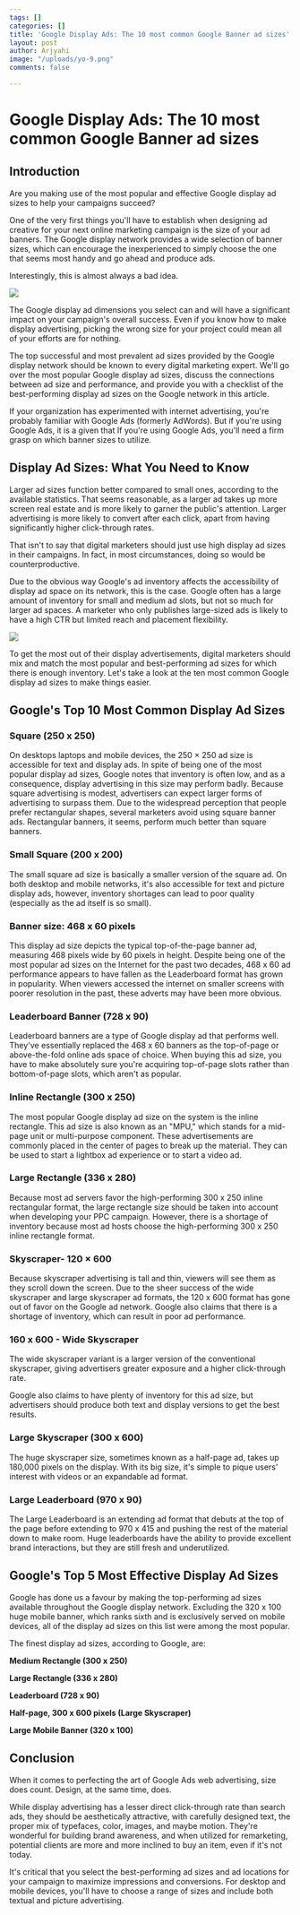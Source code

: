 ```yaml
---
tags: []
categories: []
title: 'Google Display Ads: The 10 most common Google Banner ad sizes'
layout: post
author: Arjyahi
image: "/uploads/yo-9.png"
comments: false

---
```

# **Google Display Ads: The 10 most common Google Banner ad sizes**

## **Introduction**

Are you making use of the most popular and effective Google display ad sizes to help your campaigns succeed?

One of the very first things you'll have to establish when designing ad creative for your next online marketing campaign is the size of your ad banners. The Google display network provides a wide selection of banner sizes, which can encourage the inexperienced to simply choose the one that seems most handy and go ahead and produce ads.

Interestingly, this is almost always a bad idea.

![](/uploads/pexels-caio-67112.jpg)

The Google display ad dimensions you select can and will have a significant impact on your campaign's overall success. Even if you know how to make display advertising, picking the wrong size for your project could mean all of your efforts are for nothing.

The top successful and most prevalent ad sizes provided by the Google display network should be known to every digital marketing expert. We'll go over the most popular Google display ad sizes, discuss the connections between ad size and performance, and provide you with a checklist of the best-performing display ad sizes on the Google network in this article.

If your organization has experimented with internet advertising, you're probably familiar with Google Ads (formerly AdWords). But if you're using Google Ads, it is a given that If you're using Google Ads, you'll need a firm grasp on which banner sizes to utilize.

## **Display Ad Sizes: What You Need to Know**

Larger ad sizes function better compared to small ones, according to the available statistics. That seems reasonable, as a larger ad takes up more screen real estate and is more likely to garner the public's attention. Larger advertising is more likely to convert after each click, apart from having significantly higher click-through rates.

That isn't to say that digital marketers should just use high display ad sizes in their campaigns. In fact, in most circumstances, doing so would be counterproductive.

Due to the obvious way Google's ad inventory affects the accessibility of display ad space on its network, this is the case. Google often has a large amount of inventory for small and medium ad slots, but not so much for larger ad spaces. A marketer who only publishes large-sized ads is likely to have a high CTR but limited reach and placement flexibility.

![](/uploads/google-g7396779da_1920.jpg)

To get the most out of their display advertisements, digital marketers should mix and match the most popular and best-performing ad sizes for which there is enough inventory. Let's take a look at the ten most common Google display ad sizes to make things easier.

## **Google's Top 10 Most Common Display Ad Sizes**

### Square (250 x 250)

On desktops laptops and mobile devices, the 250 × 250 ad size is accessible for text and display ads. In spite of being one of the most popular display ad sizes, Google notes that inventory is often low, and as a consequence, display advertising in this size may perform badly. Because square advertising is modest, advertisers can expect larger forms of advertising to surpass them. Due to the widespread perception that people prefer rectangular shapes, several marketers avoid using square banner ads. Rectangular banners, it seems, perform much better than square banners.

### Small Square (200 x 200)

The small square ad size is basically a smaller version of the square ad. On both desktop and mobile networks, it's also accessible for text and picture display ads, however, inventory shortages can lead to poor quality (especially as the ad itself is so small).

### Banner size: 468 x 60 pixels

This display ad size depicts the typical top-of-the-page banner ad, measuring 468 pixels wide by 60 pixels in height. Despite being one of the most popular ad sizes on the Internet for the past two decades, 468 x 60 ad performance appears to have fallen as the Leaderboard format has grown in popularity. When viewers accessed the internet on smaller screens with poorer resolution in the past, these adverts may have been more obvious.

### Leaderboard Banner (728 x 90)

Leaderboard banners are a type of Google display ad that performs well. They've essentially replaced the 468 x 60 banners as the top-of-page or above-the-fold online ads space of choice. When buying this ad size, you have to make absolutely sure you're acquiring top-of-page slots rather than bottom-of-page slots, which aren't as popular.

### Inline Rectangle (300 x 250)

The most popular Google display ad size on the system is the inline rectangle. This ad size is also known as an "MPU," which stands for a mid-page unit or multi-purpose component. These advertisements are commonly placed in the center of pages to break up the material. They can be used to start a lightbox ad experience or to start a video ad.

### Large Rectangle (336 x 280)

Because most ad servers favor the high-performing 300 x 250 inline rectangular format, the large rectangle size should be taken into account when developing your PPC campaign. However, there is a shortage of inventory because most ad hosts choose the high-performing 300 x 250 inline rectangle format.

### Skyscraper- 120 × 600

Because skyscraper advertising is tall and thin, viewers will see them as they scroll down the screen. Due to the sheer success of the wide skyscraper and large skyscraper ad formats, the 120 x 600 format has gone out of favor on the Google ad network. Google also claims that there is a shortage of inventory, which can result in poor ad performance.

### 160 x 600 - Wide Skyscraper

The wide skyscraper variant is a larger version of the conventional skyscraper, giving advertisers greater exposure and a higher click-through rate.

Google also claims to have plenty of inventory for this ad size, but advertisers should produce both text and display versions to get the best results.

### Large Skyscraper (300 x 600)

The huge skyscraper size, sometimes known as a half-page ad, takes up 180,000 pixels on the display. With its big size, it's simple to pique users' interest with videos or an expandable ad format.

### Large Leaderboard (970 x 90)

The Large Leaderboard is an extending ad format that debuts at the top of the page before extending to 970 x 415 and pushing the rest of the material down to make room. Huge leaderboards have the ability to provide excellent brand interactions, but they are still fresh and underutilized.

## **Google's Top 5 Most Effective Display Ad Sizes**

Google has done us a favour by making the top-performing ad sizes available throughout the Google display network. Excluding the 320 x 100 huge mobile banner, which ranks sixth and is exclusively served on mobile devices, all of the display ad sizes on this list were among the most popular.

The finest display ad sizes, according to Google, are:

**Medium Rectangle (300 x 250)**

**Large Rectangle (336 x 280)**

**Leaderboard (728 x 90)**

**Half-page, 300 x 600 pixels (Large Skyscraper)**

**Large Mobile Banner (320 x 100)**

## **Conclusion**

When it comes to perfecting the art of Google Ads web advertising, size does count. Design, at the same time, does.

While display advertising has a lesser direct click-through rate than search ads, they should be aesthetically attractive, with carefully designed text, the proper mix of typefaces, color, images, and maybe motion. They're wonderful for building brand awareness, and when utilized for remarketing, potential clients are more and more inclined to buy an item, even if it's not today.

It's critical that you select the best-performing ad sizes and ad locations for your campaign to maximize impressions and conversions. For desktop and mobile devices, you'll have to choose a range of sizes and include both textual and picture advertising.